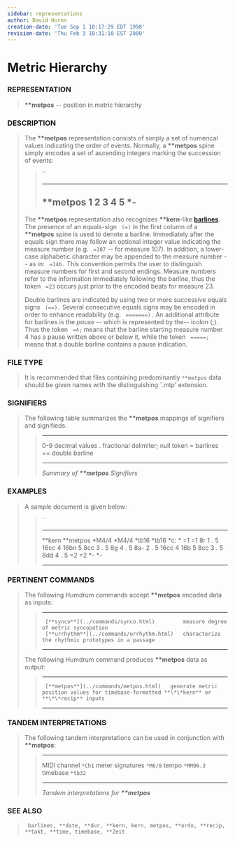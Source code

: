 ```yaml
---
sidebar: representations
author: David Huron
creation-date: 'Tue Sep 1 10:17:29 EDT 1998'
revision-date: 'Thu Feb 3 10:31:10 EST 2000'
---
```



Metric Hierarchy
===========================================

### REPRESENTATION

> **\*\*metpos** \-- position in metric hierarchy

### DESCRIPTION

> The **\*\*metpos** representation consists of simply a set of
> numerical values indicating the order of events. Normally, a
> **\*\*metpos** spine simply encodes a set of ascending integers
> marking the succession of events:
>
> > ``
> >
> >   ------------
> >   \*\*metpos
> >   1
> >   2
> >   3
> >   4
> >   5
> >   \*-
> >   ------------
> >
> The **\*\*metpos** representation also recognizes **\*\*kern**-like
> [**barlines**](barlines.rep.html). The presence of an equals-sign
> ` (=)` in the first column of a **\*\*metpos** spine is used to denote
> a barline. Immediately after the equals sign there may follow an
> optional integer value indicating the measure number (e.g. ` =107` \--
> for measure 107). In addition, a lower-case alphabetic character may
> be appended to the measure number \-- as in: ` =14b.` This convention
> permits the user to distinguish measure numbers for first and second
> endings. Measure numbers refer to the information immediately
> following the barline, thus the token ` =23` occurs just prior to the
> encoded beats for measure 23.
>
> Double barlines are indicated by using two or more successive equals
> signs ` (==).` Several consecutive equals signs may be encoded in
> order to enhance readability (e.g. ` =======).` An additional
> attribute for barlines is the *pause* \-- which is represented by
> the\-- icolon (;). Thus the token ` =4;` means that the barline
> starting measure number 4 has a pause written above or below it, while
> the token ` =====;` means that a double barline contains a pause
> indication.

### FILE TYPE

> It is recommended that files containing predominantly `**metpos` data
> should be given names with the distinguishing \`.mtp\' extension.

### SIGNIFIERS

> The following table summarizes the **\*\*metpos** mappings of
> signifiers and signifieds.
>
> >   ----- ----------------------------------
> >   0-9   decimal values
> >   .     fractional delimiter; null token
> >   =     barlines
> >   ==    double barline
> >   ----- ----------------------------------
> >
> > *Summary of **\*\*metpos** Signifiers*

### EXAMPLES

> A sample document is given below:
>
> > ``
> >
> >   ---------- ------------
> >   \*\*kern   \*\*metpos
> >   \*M4/4     \*M4/4
> >   \*tb16     \*tb16
> >   \*c:       \*
> >   =1         =1
> >   8r         1
> >   .          5
> >   16cc       4
> >   16bn       5
> >   8cc        3
> >   .          5
> >   8g         4
> >   .          5
> >   8a-        2
> >   .          5
> >   16cc       4
> >   16b        5
> >   8cc        3
> >   .          5
> >   8dd        4
> >   .          5
> >   =2         =2
> >   \*-        \*-
> >   ---------- ------------
> >
### PERTINENT COMMANDS

> The following Humdrum commands accept **\*\*metpos** encoded data as
> inputs:
>
> >   -- ------------------------------------------- ---------------------------------------------------
> >      [**synco**](../commands/synco.html)         measure degree of metric syncopation
> >      [**urrhythm**](../commands/urrhythm.html)   characterize the rhythmic prototypes in a passage
> >   -- ------------------------------------------- ---------------------------------------------------
> >
> The following Humdrum command produces **\*\*metpos** data as output:
>
> >   -- --------------------------------------- ---------------------------------------------------------------------------------------------
> >      [**metpos**](../commands/metpos.html)   generate metric position values for timebase-formatted **\*\*kern** or **\*\*recip** inputs
> >   -- --------------------------------------- ---------------------------------------------------------------------------------------------
> >
### TANDEM INTERPRETATIONS

> The following tandem interpretations can be used in conjunction with
> **\*\*metpos**:
>
> >   ------------------ -----------
> >   MIDI channel       `*Ch1`
> >   meter signatures   `*M6/8`
> >   tempo              `*MM96.3`
> >   timebase           `*tb32`
> >   ------------------ -----------
> >
> > *Tandem interpretations for **\*\*metpos***

### SEE ALSO

> ` barlines, **date, **dur, **kern, kern, metpos, **ordo, **recip, **takt, **time, timebase, **Zeit`

